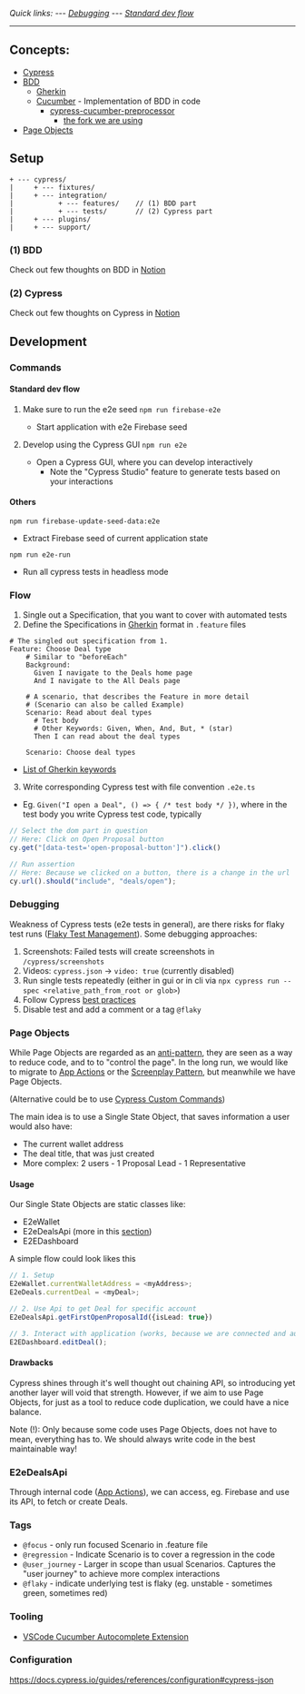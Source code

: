*Quick links: --- [Debugging](#debugging) --- [Standard dev flow](#standard-dev-flow)*

---

## Concepts:
- [Cypress](https://docs.cypress.io/guides/overview/why-cypress)
- [BDD](https://cucumber.io/docs/bdd/)
  - [Gherkin][gherkin]
  - [Cucumber](https://cucumber.io/docs/cucumber/?sbsearch=Cucumber) - Implementation of BDD in code
    - [cypress-cucumber-preprocessor](https://github.com/TheBrainFamily/cypress-cucumber-preprocessor)
      - [the fork we are using](https://github.com/badeball/cypress-cucumber-preprocessor)
- [Page Objects](https://applitools.com/blog/page-objects-app-actions-cypress/)

## Setup
```
+ --- cypress/
|     + --- fixtures/
|     + --- integration/
|           + --- features/    // (1) BDD part
|           + --- tests/       // (2) Cypress part
|     + --- plugins/
|     + --- support/
```

### (1) BDD
Check out few thoughts on BDD in [Notion](https://www.notion.so/primedao/Why-BDD-100ad3b686054579a2f1c558e8646633)

### (2) Cypress
Check out few thoughts on Cypress in [Notion](https://www.notion.so/primedao/E2E-aed92af51bf74634b0d89027fe0d7817)

## Development

### Commands

#### Standard dev flow
1. Make sure to run the e2e seed
   `npm run firebase-e2e`
   - Start application with e2e Firebase seed

2. Develop using the Cypress GUI
   `npm run e2e`
   - Open a Cypress GUI, where you can develop interactively
     - Note the "Cypress Studio" feature to generate tests based on your interactions

#### Others
`npm run firebase-update-seed-data:e2e`
- Extract Firebase seed of current application state

`npm run e2e-run`
- Run all cypress tests in headless mode

### Flow
1. Single out a Specification, that you want to cover with automated tests
2. Define the Specifications in [Gherkin][gherkin] format in `.feature` files
```feature
# The singled out specification from 1.
Feature: Choose Deal type
    # Similar to "beforeEach"
    Background:
      Given I navigate to the Deals home page
      And I navigate to the All Deals page

    # A scenario, that describes the Feature in more detail
    # (Scenario can also be called Example)
    Scenario: Read about deal types
      # Test body
      # Other Keywords: Given, When, And, But, * (star)
      Then I can read about the deal types

    Scenario: Choose deal types
```
  - [List of Gherkin keywords](https://cucumber.io/docs/gherkin/reference/#keywords)
3. Write corresponding Cypress test with file convention `.e2e.ts`
  - Eg. `Given("I open a Deal", () => { /* test body */ })`, where in the test body you write Cypress test code, typically
```ts
// Select the dom part in question
// Here: Click on Open Proposal button
cy.get("[data-test='open-proposal-button']").click()

// Run assertion
// Here: Because we clicked on a button, there is a change in the url
cy.url().should("include", "deals/open");
```

### Debugging
Weakness of Cypress tests (e2e tests in general), are there risks for flaky test runs ([Flaky Test Management](https://docs.cypress.io/guides/dashboard/flaky-test-management)).
Some debugging approaches:

1. Screenshots: Failed tests will create screenshots in `/cypress/screenshots`
2. Videos: `cypress.json` -> `video: true` (currently disabled)
3. Run single tests repeatedly (either in gui or in cli via `npx cypress run --spec <relative_path_from_root or glob>`)
4. Follow Cypress [best practices](https://docs.cypress.io/guides/references/best-practices)
5. Disable test and add a comment or a tag `@flaky`

### Page Objects
While Page Objects are regarded as an [anti-pattern](https://docs.cypress.io/guides/references/best-practices#Organizing-Tests-Logging-In-Controlling-State), they are
seen as a way to reduce code, and to to "control the page".
In the long run, we would like to migrate to [App Actions](app_action) or the [Screenplay Pattern](https://www.infoq.com/articles/Beyond-Page-Objects-Test-Automation-Serenity-Screenplay/), but meanwhile we have Page Objects.

(Alternative could be to use [Cypress Custom Commands](https://docs.cypress.io/api/cypress-api/custom-commands))

The main idea is to use a Single State Object, that saves information a user would also have:
- The current wallet address
- The deal title, that was just created
- More complex: 2 users - 1 Proposal Lead - 1 Representative

#### Usage
Our Single State Objects are static classes like:
- E2eWallet
- E2eDealsApi (more in this [section](#e2eDealsApi))
- E2EDashboard

A simple flow could look likes this
```ts
// 1. Setup
E2eWallet.currentWalletAddress = <myAddress>;
E2eDeals.currentDeal = <myDeal>;

// 2. Use Api to get Deal for specific account
E2eDealsApi.getFirstOpenProposalId({isLead: true})

// 3. Interact with application (works, because we are connected and authenticated )
E2EDashboard.editDeal();
```

#### Drawbacks
Cypress shines through it's well thought out chaining API, so introducing yet another layer will void that strength.
However, if we aim to use Page Objects, for just as a tool to reduce code duplication, we could have a nice balance.

Note (!): Only because some code uses Page Objects, does not have to mean, everything has to.
We should always write code in the best maintainable way!

### E2eDealsApi
Through internal code ([App Actions](app_action)), we can access, eg. Firebase and use its API, to fetch or create Deals.

### Tags
- `@focus` - only run focused Scenario in .feature file
- `@regression` - Indicate Scenario is to cover a regression in the code
- `@user_journey` - Larger in scope than usual Scenarios. Captures the "user journey" to achieve more complex interactions
- `@flaky` - indicate underlying test is flaky (eg. unstable - sometimes green, sometimes red)

### Tooling
- [VSCode Cucumber Autocomplete Extension](https://github.com/alexkrechik/VSCucumberAutoComplete#settings-example)

### Configuration
https://docs.cypress.io/guides/references/configuration#cypress-json

[gherkin]: (https://cucumber.io/docs/gherkin/)
[app_action]: (https://www.cypress.io/blog/2019/01/03/stop-using-page-objects-and-start-using-app-actions/)
